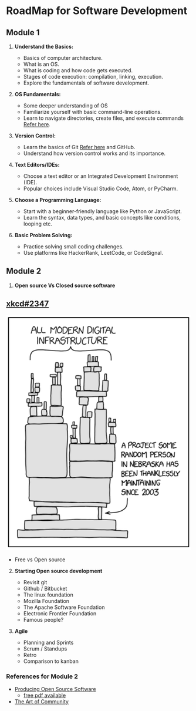 # RoadMap for Software Development

## Module 1

1. **Understand the Basics:**

   - Basics of computer architecture.
   - What is an OS.
   - What is coding and how code gets executed.
   - Stages of code execution: compilation, linking, execution.
   - Explore the fundamentals of software development.

2. **OS Fundamentals:**

   - Some deeper understanding of OS
   - Familiarize yourself with basic command-line operations.
   - Learn to navigate directories, create files, and execute commands
     [Refer here](Terminal.md).

3. **Version Control:**

   - Learn the basics of Git [Refer here](git-essentials.md) and GitHub.
   - Understand how version control works and its importance.

4. **Text Editors/IDEs:**

   - Choose a text editor or an Integrated Development Environment (IDE).
   - Popular choices include Visual Studio Code, Atom, or PyCharm.

5. **Choose a Programming Language:**

   - Start with a beginner-friendly language like Python or JavaScript.
   - Learn the syntax, data types, and basic concepts like conditions, looping etc.

6. **Basic Problem Solving:**
   - Practice solving small coding challenges.
   - Use platforms like HackerRank, LeetCode, or CodeSignal.

## Module 2

1. **Open source Vs Closed source software**

## [xkcd#2347](https://xkcd.com/2347/)
![](images/xkcd2347.png)

   - Free vs Open source

2. **Starting Open source development**

   - Revisit git
   - Github / Bitbucket
   - The linux foundation
   - Mozilla Foundation
   - The Apache Software Foundation
   - Electronic Frontier Foundation
   - Famous people?

3. **Agile**
   - Planning and Sprints
   - Scrum / Standups
   - Retro
   - Comparison to kanban


### References for Module 2

- [Producing Open Source Software](https://producingoss.com/)
   - [free pdf available](books/producingoss.pdf)
- [The Art of Community](https://www.jonobacon.com/books/artofcommunity/)


